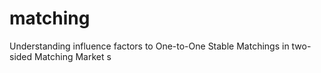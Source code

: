 # matching
Understanding influence factors to One-to-One Stable Matchings in two-sided Matching Market s

